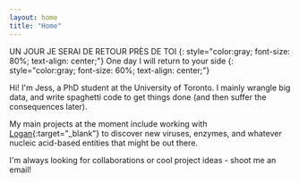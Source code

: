 ```yaml
---
layout: home
title: "Home"
---
```


UN JOUR JE SERAI DE RETOUR PRÈS DE TOI
{: style="color:gray; font-size: 80%; text-align: center;"}
One day I will return to your side
{: style="color:gray; font-size: 60%; text-align: center;"}

Hi! I'm Jess, a PhD student at the University of Toronto. I mainly wrangle big data, and write spaghetti code to get things done (and then suffer the consequences later). 

My main projects at the moment include working with [Logan](https://github.com/IndexThePlanet/Logan){:target="_blank"} to discover new viruses, enzymes, and whatever nucleic acid-based entities that might be out there.

I'm always looking for collaborations or cool project ideas - shoot me an email!


